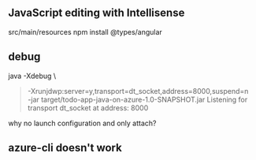 ## JavaScript editing with Intellisense
src/main/resources
npm install @types/angular

## debug
java -Xdebug \
>   -Xrunjdwp:server=y,transport=dt_socket,address=8000,suspend=n \
>   -jar target/todo-app-java-on-azure-1.0-SNAPSHOT.jar
Listening for transport dt_socket at address: 8000

why no launch configuration and only attach?

## azure-cli doesn't work
